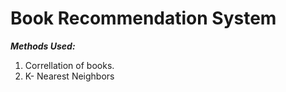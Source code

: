 # Book Recommendation System

***Methods Used:*** 
1. Correllation of books.
2. K- Nearest Neighbors
